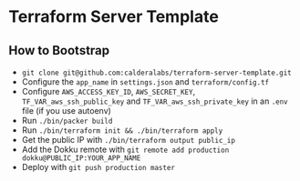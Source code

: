 # Terraform Server Template

## How to Bootstrap

- `git clone git@github.com:calderalabs/terraform-server-template.git`
- Configure the `app_name` in `settings.json` and `terraform/config.tf`
- Configure `AWS_ACCESS_KEY_ID`, `AWS_SECRET_KEY`, `TF_VAR_aws_ssh_public_key` and `TF_VAR_aws_ssh_private_key` in an `.env` file (if you use autoenv)
- Run `./bin/packer build`
- Run `./bin/terraform init && ./bin/terraform apply`
- Get the public IP with `./bin/terraform output public_ip`
- Add the Dokku remote with `git remote add production dokku@PUBLIC_IP:YOUR_APP_NAME`
- Deploy with `git push production master`
